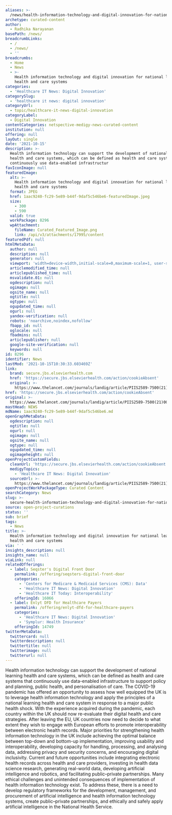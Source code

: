 ```yaml
---
aliases: >-
  /news/health-information-technology-and-digital-innovation-for-national-learning-health-and-care-systems
archetype: curated-content
author:
  - Radhika Narayanan
basePath: /news/
breadcrumbLinks:
  - /
  - /news/
  - ''
breadcrumbs:
  - Home
  - News
  - >-
    Health information technology and digital innovation for national learning
    health and care systems
categories:
  - 'Healthcare IT News: Digital Innovation'
categorySlug:
  - 'healthcare it news: digital innovation'
categoryUrl:
  - topic/healthcare-it-news-digital-innovation
categoryLabel:
  - Digital Innovation
contentCategories: netspective-medigy-news-curated-content
institution: null
offering: null
layOut: single
date: '2021-10-15'
description: >-
  Health information technology can support the development of national learning
  health and care systems, which can be defined as health and care systems that
  continuously use data-enabled infrastructur
favIconImage: null
featuredImage:
  alt: >-
    Health information technology and digital innovation for national learning
    health and care systems
  format: JPEG
  href: 1aac9240-fc29-5e89-b44f-9daf5c546be6-featuredImage.jpeg
  size:
    - 300
    - 590
  valid: true
  workPackage: 8296
  wpAttachment:
    fileName: Curated_Featured_Image.png
    link: /api/v3/attachments/17995/content
featuredPdf: null
htmlMetaData:
  author: null
  description: null
  generator: null
  viewport: 'width=device-width,initial-scale=0,maximum-scale=1, user-scalable=1'
  articlemodified_time: null
  articlepublished_time: null
  msvalidate.01: null
  ogdescription: null
  ogimage: null
  ogsite_name: null
  ogtitle: null
  ogtype: null
  ogupdated_time: null
  ogurl: null
  yandex-verification: null
  robots: 'noarchive,noindex,nofollow'
  fbapp_id: null
  oglocale: null
  fbadmins: null
  articlepublisher: null
  google-site-verification: null
  keywords: null
id: 8296
identifier: News
lastMod: '2021-10-15T10:30:33.603469Z'
link:
  brand: secure.jbs.elsevierhealth.com
  href: 'https://secure.jbs.elsevierhealth.com/action/cookieAbsent'
  original: >-
    https://www.thelancet.com/journals/landig/article/PIIS2589-7500(21)00005-4/fulltext
href: 'https://secure.jbs.elsevierhealth.com/action/cookieAbsent'
original: >-
  https://www.thelancet.com/journals/landig/article/PIIS2589-7500(21)00005-4/fulltext
mastHead: NEWS
mdName: 1aac9240-fc29-5e89-b44f-9daf5c546be6.md
openGraphMetaData:
  ogdescription: null
  ogtitle: null
  ogurl: null
  ogimage: null
  ogsite_name: null
  ogtype: null
  ogupdated_time: null
  ogimageheight: null
openProjectCustomFields:
  cleanUrl: 'https://secure.jbs.elsevierhealth.com/action/cookieAbsent'
  medigyTopics:
    - 'Healthcare IT News: Digital Innovation'
  sourceUrl: >-
    https://www.thelancet.com/journals/landig/article/PIIS2589-7500(21)00005-4/fulltext
openProjectWorkPackageType: Curated Content
searchCategory: News
slug: >-
  secure-health-information-technology-and-digital-innovation-for-national-learning-health-and-care-systems
source: open-project-curations
status: ''
sub: brief
tags:
  - News
title: >-
  Health information technology and digital innovation for national learning
  health and care systems
via: ' '
insights_description: null
insights_name: null
viaLink: null
relatedOfferings:
  - label: Seqster's Digital Front Door
    permalink: /offering/seqsters-digital-front-door
    categories:
      - 'Centers for Medicare & Medicaid Services (CMS): Data'
      - 'Healthcare IT News: Digital Innovation'
      - 'Healthcare IT Today: Interoperability'
    offeringId: 16066
  - label: Enlyt DFD for Healthcare Payers
    permalink: /offering/enlyt-dfd-for-healthcare-payers
    categories:
      - 'Healthcare IT News: Digital Innovation'
      - 'Symplur: Health Insurance'
    offeringId: 14749
twitterMetaData:
  twittercard: null
  twitterdescription: null
  twittertitle: null
  twitterimage: null
  twitterurl: null
---
```

<p>Health information technology can support the development of national learning health and care systems, which can be defined as health and care systems that continuously use data-enabled infrastructure to support policy and planning, public health, and personalisation of care. The COVID-19 pandemic has offered an opportunity to assess how well equipped the UK is to leverage health information technology and apply the principles of a national learning health and care system in response to a major public health shock. With the experience acquired during the pandemic, each country within the UK should now re-evaluate their digital health and care strategies. After leaving the EU, UK countries now need to decide to what extent they wish to engage with European efforts to promote interoperability between electronic health records. Major priorities for strengthening health information technology in the UK include achieving the optimal balance between top-down and bottom-up implementation, improving usability and interoperability, developing capacity for handling, processing, and analysing data, addressing privacy and security concerns, and encouraging digital inclusivity. Current and future opportunities include integrating electronic health records across health and care providers, investing in health data science research, generating real-world data, developing artificial intelligence and robotics, and facilitating public–private partnerships. Many ethical challenges and unintended consequences of implementation of health information technology exist. To address these, there is a need to develop regulatory frameworks for the development, management, and procurement of artificial intelligence and health information technology systems, create public–private partnerships, and ethically and safely apply artificial intelligence in the National Health Service.<br>&nbsp;</p>